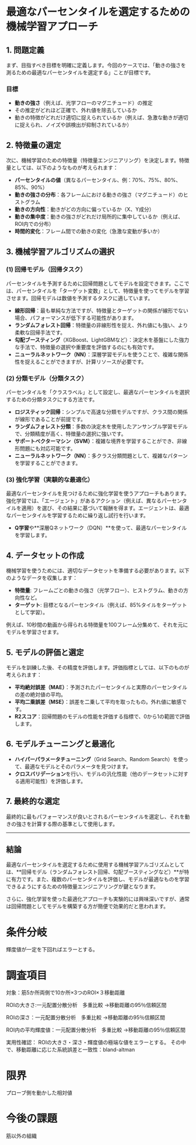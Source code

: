 # 最適なパーセンタイルを選定するための機械学習アプローチ

## 1. 問題定義

まず、目指すべき目標を明確に定義します。今回のケースでは、「動きの強さを測るための最適なパーセンタイルを選定する」ことが目標です。

### 目標
- **動きの強さ**（例えば、光学フローのマグニチュード）の推定
- その推定がどれほど正確で、外れ値を除去しているか
- 動きの特徴がどれだけ適切に捉えられているか（例えば、急激な動きが適切に捉えられ、ノイズや誤検出が抑制されているか）

## 2. 特徴量の選定

次に、機械学習のための特徴量（特徴量エンジニアリング）を決定します。特徴量としては、以下のようなものが考えられます：

- **パーセンタイルの値**（異なるパーセンタイル、例：70%、75%、80%、85%、90%）
- **動きの強さの分布**：各フレームにおける動きの強さ（マグニチュード）のヒストグラム
- **動きの方向性**：動きがどの方向に偏っているか（X、Y成分）
- **動きの集中度**：動きの強さがどれだけ局所的に集中しているか（例えば、ROI内での分布）
- **時間的変化**：フレーム間での動きの変化（急激な変動が多いか）

## 3. 機械学習アルゴリズムの選択

### (1) 回帰モデル（回帰タスク）
パーセンタイルを予測するために回帰問題としてモデルを設定できます。ここでは、パーセンタイルを「ターゲット変数」として、特徴量を使ってモデルを学習させます。回帰モデルは数値を予測するタスクに適しています。

- **線形回帰**：最も単純な方法ですが、特徴量とターゲットの関係が線形でない場合、パフォーマンスが低下する可能性があります。
- **ランダムフォレスト回帰**：特徴量の非線形性を捉え、外れ値にも強い、より柔軟な回帰手法です。
- **勾配ブースティング**（XGBoost、LightGBMなど）：決定木を基盤にした強力な手法で、特徴量の選択や重要度を評価するのにも有効です。
- **ニューラルネットワーク（NN）**：深層学習モデルを使うことで、複雑な関係性を捉えることができますが、計算リソースが必要です。

### (2) 分類モデル（分類タスク）
パーセンタイルを「クラスラベル」として設定し、最適なパーセンタイルを選択するための分類タスクにする方法です。

- **ロジスティック回帰**：シンプルで高速な分類モデルですが、クラス間の関係が線形であることが前提です。
- **ランダムフォレスト分類**：多数の決定木を使用したアンサンブル学習モデルで、分類精度が高く、特徴量の選択に強いです。
- **サポートベクターマシン（SVM）**：複雑な境界を学習することができ、非線形問題にも対応可能です。
- **ニューラルネットワーク（NN）**：多クラス分類問題として、複雑なパターンを学習することができます。

### (3) 強化学習（実験的な最適化）
最適なパーセンタイルを見つけるために強化学習を使うアプローチもあります。強化学習では、「エージェント」があるアクション（例えば、異なるパーセンタイルを適用）を選び、その結果に基づいて報酬を得ます。エージェントは、最適なパーセンタイルを学習するために繰り返し試行を行います。

- **Q学習**や**深層Qネットワーク（DQN）**を使って、最適なパーセンタイルを学習します。

## 4. データセットの作成

機械学習を使うためには、適切なデータセットを準備する必要があります。以下のようなデータを収集します：

- **特徴量**: フレームごとの動きの強さ（光学フロー）、ヒストグラム、動きの方向性など。
- **ターゲット**: 目標となるパーセンタイル（例えば、85%タイルをターゲットとして学習）。

例えば、10秒間の動画から得られる特徴量を100フレーム分集めて、それを元にモデルを学習させます。

## 5. モデルの評価と選定

モデルを訓練した後、その精度を評価します。評価指標としては、以下のものが考えられます：

- **平均絶対誤差（MAE）**：予測されたパーセンタイルと実際のパーセンタイルの差の絶対値の平均。
- **平均二乗誤差（MSE）**：誤差を二乗して平均を取ったもの。外れ値に敏感です。
- **R2スコア**：回帰問題のモデルの性能を評価する指標で、0から1の範囲で評価します。

## 6. モデルチューニングと最適化

- **ハイパーパラメータチューニング**（Grid Search、Random Search）を使って、最適なモデルとそのパラメータを見つけます。
- **クロスバリデーション**を行い、モデルの汎化性能（他のデータセットに対する適用可能性）を評価します。

## 7. 最終的な選定

最終的に最もパフォーマンスが良いとされるパーセンタイルを選定し、それを動きの強さを計算する際の基準として使用します。

---

## 結論

最適なパーセンタイルを選定するために使用する機械学習アルゴリズムとしては、**回帰モデル（ランダムフォレスト回帰、勾配ブースティングなど）**が特に有力です。また、複数のパーセンタイルを評価し、モデルが最適なものを学習できるようにするための特徴量エンジニアリングが鍵となります。

さらに、強化学習を使った最適化アプローチも実験的には興味深いですが、通常は回帰問題としてモデルを構築する方が簡便で効果的だと思われます。



# 条件分岐
輝度値が一定を下回ればエラーとする。

# 調査項目
対象：筋5か所両側で10か所×3つのROI×３移動距離

ROIの大きさ:一元配置分散分析　多重比較
→移動距離の95％信頼区間

ROIの深さ：一元配置分散分析　多重比較
→移動距離の95％信頼区間

ROI内の平均輝度値：一元配置分散分析　多重比較
→移動距離の95％信頼区間


実用性確認：
ROIの大きさ・深さ・輝度値の極端な値をエラーとする。
その中で、移動距離に応じた系統誤差と一致性：bland-altman

# 限界
プローブ側を動かした相対値

# 今後の課題
筋以外の組織

